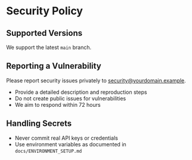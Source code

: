 # Security Policy

## Supported Versions

We support the latest `main` branch.

## Reporting a Vulnerability

Please report security issues privately to security@yourdomain.example.

- Provide a detailed description and reproduction steps
- Do not create public issues for vulnerabilities
- We aim to respond within 72 hours

## Handling Secrets

- Never commit real API keys or credentials
- Use environment variables as documented in `docs/ENVIRONMENT_SETUP.md`


